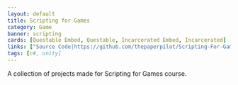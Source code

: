 ```yaml
---
layout: default
title: Scripting for Games
category: Game
banner: scripting
cards: [Questable Embed, Questable, Incarcerated Embed, Incarcerated]
links: ["Source Code|https://github.com/thepaperpilot/Scripting-For-Games"]
tags: [c#, unity]
---
```

A collection of projects made for Scripting for Games course. 
